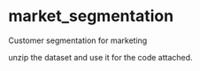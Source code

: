 # market_segmentation

Customer segmentation for marketing

unzip the dataset and use it for the code attached.
